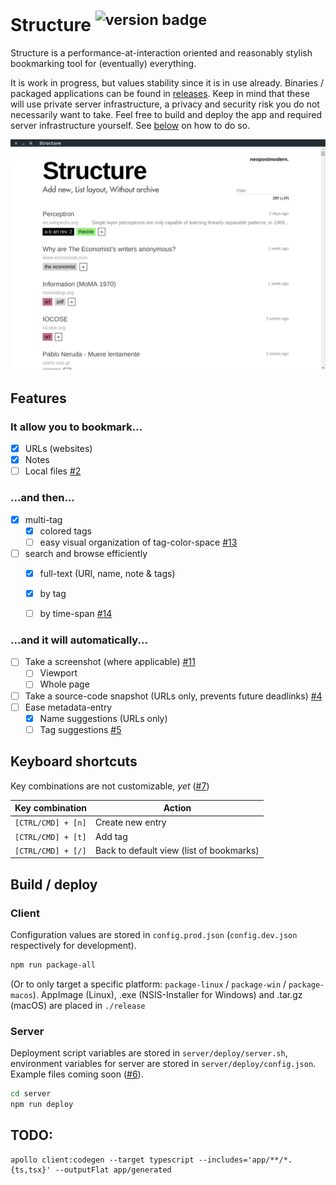 # Structure <sup>![version badge](https://img.shields.io/github/release/neopostmodern/structure/all.svg?style=flat-square)</sup>

Structure is a performance-at-interaction oriented and reasonably stylish bookmarking tool for (eventually) everything.

It is work in progress, but values stability since it is in use already. 
Binaries / packaged applications can be found in [releases](https://github.com/neopostmodern/structure/releases). 
Keep in mind that these will use private server infrastructure, a privacy and security risk you do not necessarily want to take. 
Feel free to build and deploy the app and required server infrastructure yourself. 
See [below](https://github.com/neopostmodern/structure#server) on how to do so.

![screenshot](./screenshot.png)

## Features

### It allow you to bookmark...
- [x] URLs (websites)
- [x] Notes
- [ ] Local files [#2](https://github.com/neopostmodern/structure/issues/2)

### ...and then...
- [x] multi-tag
	- [x] colored tags
	- [ ] easy visual organization of tag-color-space [#13](https://github.com/neopostmodern/structure/issues/13)
- [ ] search and browse efficiently
	- [x] full-text (URI, name, note & tags)
	- [x] by tag
	- [ ] by time-span [#14](https://github.com/neopostmodern/structure/issues/14)
	

### ...and it will automatically...
- [ ] Take a screenshot (where applicable) [#11](https://github.com/neopostmodern/structure/issues/11)
	- [ ] Viewport
	- [ ] Whole page
- [ ] Take a source-code snapshot (URLs only, prevents future deadlinks) [#4](https://github.com/neopostmodern/structure/issues/4)
- [ ] Ease metadata-entry
	- [x] Name suggestions (URLs only)
	- [ ] Tag suggestions [#5](https://github.com/neopostmodern/structure/issues/5)

## Keyboard shortcuts

Key combinations are not customizable, *yet* ([#7](https://github.com/neopostmodern/structure/issues/7))

| Key combination | Action |
|-|-|
| `[CTRL/CMD] + [n]` | Create new entry |
| `[CTRL/CMD] + [t]` | Add tag |
| `[CTRL/CMD] + [/]` | Back to default view (list of bookmarks) |


## Build / deploy

### Client

Configuration values are stored in `config.prod.json` (`config.dev.json` respectively for development).

```bash
npm run package-all
```
(Or to only target a specific platform: `package-linux` / `package-win` / `package-macos`).
AppImage (Linux), .exe (NSIS-Installer for Windows) and .tar.gz (macOS) are placed in `./release`

### Server

Deployment script variables are stored in `server/deploy/server.sh`, 
environment variables for server are stored in `server/deploy/config.json`.
Example files coming soon ([#6](https://github.com/neopostmodern/structure/issues/6)).
```bash
cd server
npm run deploy
```

## TODO:
```
apollo client:codegen --target typescript --includes='app/**/*.{ts,tsx}' --outputFlat app/generated
```

